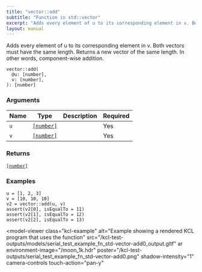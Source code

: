 ```yaml
---
title: "vector::add"
subtitle: "Function in std::vector"
excerpt: "Adds every element of u to its corresponding element in v. Both vectors must have the same length. Returns a new vector of the same length. In other words, component-wise addition."
layout: manual
---
```


Adds every element of u to its corresponding element in v. Both vectors must have the same length. Returns a new vector of the same length. In other words, component-wise addition.

```kcl
vector::add(
  @u: [number],
  v: [number],
): [number]
```



### Arguments

| Name | Type | Description | Required |
|----------|------|-------------|----------|
| `u` | [`[number]`](/docs/kcl-std/types/std-types-number) |  | Yes |
| `v` | [`[number]`](/docs/kcl-std/types/std-types-number) |  | Yes |

### Returns

[`[number]`](/docs/kcl-std/types/std-types-number)


### Examples

```kcl
u = [1, 2, 3]
v = [10, 10, 10]
v2 = vector::add(u, v)
assert(v2[0], isEqualTo = 11)
assert(v2[1], isEqualTo = 12)
assert(v2[2], isEqualTo = 13)

```


<model-viewer
  class="kcl-example"
  alt="Example showing a rendered KCL program that uses the  function"
  src="/kcl-test-outputs/models/serial_test_example_fn_std-vector-add0_output.gltf"
  ar
  environment-image="/moon_1k.hdr"
  poster="/kcl-test-outputs/serial_test_example_fn_std-vector-add0.png"
  shadow-intensity="1"
  camera-controls
  touch-action="pan-y"
>
</model-viewer>



